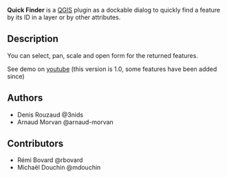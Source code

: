 **Quick Finder** is a [QGIS](http://www.qgis.org) plugin as a dockable dialog to quickly find a feature by its ID in a layer or by other attributes.

## Description

You can select, pan, scale and open form for the returned features.

See demo on [youtube](http://www.youtube.com/v/bsqMLMqlCYQ&hd=1) (this version is 1.0, some features have been added since)

## Authors

* Denis Rouzaud @3nids
* Arnaud Morvan @arnaud-morvan

## Contributors

* Rémi Bovard @rbovard
* Michaël Douchin @mdouchin



